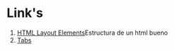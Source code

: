 # Link's
1. [HTML Layout Elements](https://www.w3schools.com/html/html_layout.asp)Estructura de un html bueno
2. [Tabs](https://www.w3schools.com/howto/howto_js_tabs.asp)